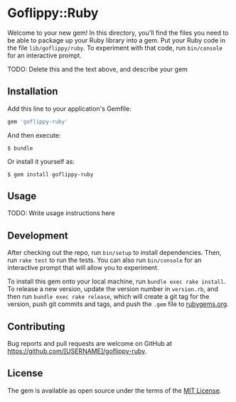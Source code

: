 # Goflippy::Ruby

Welcome to your new gem! In this directory, you'll find the files you need to be able to package up your Ruby library into a gem. Put your Ruby code in the file `lib/goflippy/ruby`. To experiment with that code, run `bin/console` for an interactive prompt.

TODO: Delete this and the text above, and describe your gem

## Installation

Add this line to your application's Gemfile:

```ruby
gem 'goflippy-ruby'
```

And then execute:

    $ bundle

Or install it yourself as:

    $ gem install goflippy-ruby

## Usage

TODO: Write usage instructions here

## Development

After checking out the repo, run `bin/setup` to install dependencies. Then, run `rake test` to run the tests. You can also run `bin/console` for an interactive prompt that will allow you to experiment.

To install this gem onto your local machine, run `bundle exec rake install`. To release a new version, update the version number in `version.rb`, and then run `bundle exec rake release`, which will create a git tag for the version, push git commits and tags, and push the `.gem` file to [rubygems.org](https://rubygems.org).

## Contributing

Bug reports and pull requests are welcome on GitHub at https://github.com/[USERNAME]/goflippy-ruby.

## License

The gem is available as open source under the terms of the [MIT License](http://opensource.org/licenses/MIT).
